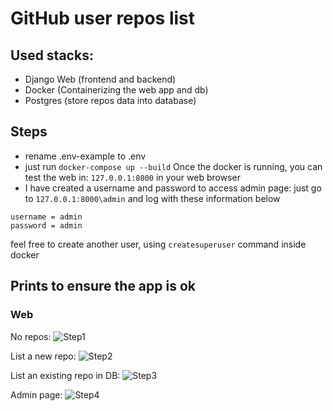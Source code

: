# GitHub user repos list

## Used stacks:
- Django Web (frontend and backend)
- Docker (Containerizing the web app and db) 
- Postgres (store repos data into database)

## Steps
- rename .env-example to .env
- just run ```docker-compose up --build```
Once the docker is running, you can test the web in:
```127.0.0.1:8000``` in your web browser
- I have created a username and password to access admin page:
just go to ```127.0.0.1:8000\admin``` and log with these information below
```
username = admin
password = admin
```
feel free to create another user, using ```createsuperuser``` command inside docker

## Prints to ensure the app is ok
### Web
No repos:
![Step1](./images/img.png)

List a new repo:
![Step2](./images/img_1.png)

List an existing repo in DB:
![Step3](./images/img_2.png)

Admin page:
![Step4](./images/img_3.png)
